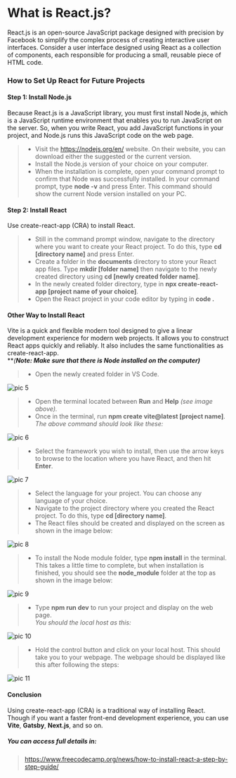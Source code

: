 # What is React.js?
React.js is an open-source JavaScript package designed with precision by Facebook to simplify the complex process of creating interactive user interfaces. Consider a user interface designed using React as a collection of components, each responsible for producing a small, reusable piece of HTML code.

### How to Set Up React  for Future Projects

#### Step 1: Install Node.js
Because React.js is a JavaScript library, you must first install Node.js, which is a JavaScript runtime environment that enables you to run JavaScript on the server. So, when you write React, you add JavaScript functions in your project, and Node.js runs this JavaScript code on the web page.

> - Visit the <https://nodejs.org/en/> website. On their website, you can download either the suggested or the current version.<br>
> - Install the Node.js version of your choice on your computer.<br>
> - When the installation is complete, open your command prompt to confirm that Node was successfully installed. In your command prompt, type **node -v** and press Enter. This command should show the current Node version installed on your PC.

#### Step 2: Install React
Use create-react-app (CRA) to install React.

> - Still in the command prompt window, navigate to the directory where you want to create your React project. To do this, type **cd [directory name]** and press Enter.<br>
> - Create a folder in the **documents** directory to store your React app files. Type **mkdir [folder name]** then navigate to the newly created directory using **cd [newly created folder name]**.<br>
> - In the newly created folder directory, type in **npx create-react-app [project name of your choice]**.<br>
> - Open the React project in your code editor by typing in **code .**

#### Other Way to Install React
Vite is a quick and flexible modern tool designed to give a linear development experience for modern web projects. It allows you to construct React apps quickly and reliably. It also includes the same functionalities as create-react-app.<br>
***(**Note: Make sure that there is Node installed on the computer)***

> - Open the newly created folder in VS Code.<br>

![pic 5](https://www.freecodecamp.org/news/content/images/2024/02/Vite_React---Visual-Studio-Code-2_2_2024-8_10_22-AM.png)<br>

> - Open the terminal located between **Run** and **Help** *(see image above).*<br>
> - Once in the terminal, run **npm create vite@latest [project name]**.<br>
*The above command should look like these:*<br>

![pic 6](https://www.freecodecamp.org/news/content/images/2024/02/Vite_React---Visual-Studio-Code-2_2_2024-8_30_00-AM.png)<br>

> - Select the framework you wish to install, then use the arrow keys to browse to the location where you have React, and then hit **Enter**.<br>

![pic 7](https://www.freecodecamp.org/news/content/images/2024/02/Vite_React---Visual-Studio-Code-2_2_2024-8_36_40-AM.png)<br>
> - Select the language for your project. You can choose any language of your choice.<br>
> - Navigate to the project directory where you created the React project. To do this, type **cd [directory name]**.<br>
> - The React files should be created and displayed on the screen as shown in the image below:<br>

![pic 8](https://www.freecodecamp.org/news/content/images/2024/02/Vite_React---Visual-Studio-Code-2_2_2024-8_49_58-AM.png)<br>
> - To install the Node module folder, type **npm install** in the terminal. This takes a little time to complete, but when installation is finished, you should see the **node_module** folder at the top as shown in the image below:<br>

![pic 9](https://www.freecodecamp.org/news/content/images/2024/02/Vite_React---Visual-Studio-Code-2_2_2024-9_02_48-AM.png)<br>
> -  Type **npm run dev** to run your project and display on the web page.<br>
*You should the local host as this:*<br>

![pic 10](https://www.freecodecamp.org/news/content/images/2024/02/vite.config.js---Vite_React---Visual-Studio-Code-2_2_2024-9_11_55-AM.png)<br>
> - Hold the control button and click on your local host. This should take you to your webpage. The webpage should be displayed like this after following the steps:<br>

![pic 11](https://www.freecodecamp.org/news/content/images/2024/02/vite.config.js---Vite_React---Visual-Studio-Code-2_2_2024-9_11_55-AM.png)<br>

#### Conclusion
Using create-react-app (CRA) is a traditional way of installing React. Though if you want a faster front-end development experience, you can use **Vite**, **Gatsby**, **Next.js**, and so on. 

##### You can access full details in:
> <https://www.freecodecamp.org/news/how-to-install-react-a-step-by-step-guide/>